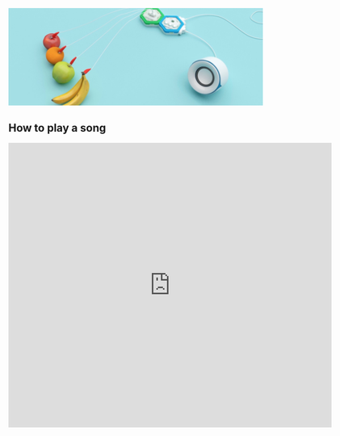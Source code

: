
![](./image/fruit03.jpeg )
## How to play a song
<iframe src="https://player.vimeo.com/video/336036682" width="640" height="564" frameborder="0" allow="autoplay; fullscreen" allowfullscreen></iframe>
